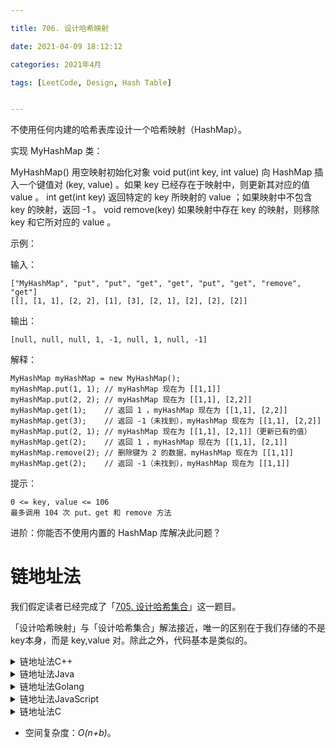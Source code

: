 ```yaml
---

title: 706. 设计哈希映射

date: 2021-04-09 18:12:12

categories: 2021年4月

tags: [LeetCode, Design, Hash Table]


---
```


不使用任何内建的哈希表库设计一个哈希映射（HashMap）。

<!-- more -->



实现 MyHashMap 类：

MyHashMap() 用空映射初始化对象
void put(int key, int value) 向 HashMap 插入一个键值对 (key, value) 。如果 key 已经存在于映射中，则更新其对应的值 value 。
int get(int key) 返回特定的 key 所映射的 value ；如果映射中不包含 key 的映射，返回 -1 。
void remove(key) 如果映射中存在 key 的映射，则移除 key 和它所对应的 value 。


示例：

输入：

    ["MyHashMap", "put", "put", "get", "get", "put", "get", "remove", "get"]
    [[], [1, 1], [2, 2], [1], [3], [2, 1], [2], [2], [2]]
输出：

    [null, null, null, 1, -1, null, 1, null, -1]

解释：

    MyHashMap myHashMap = new MyHashMap();
    myHashMap.put(1, 1); // myHashMap 现在为 [[1,1]]
    myHashMap.put(2, 2); // myHashMap 现在为 [[1,1], [2,2]]
    myHashMap.get(1);    // 返回 1 ，myHashMap 现在为 [[1,1], [2,2]]
    myHashMap.get(3);    // 返回 -1（未找到），myHashMap 现在为 [[1,1], [2,2]]
    myHashMap.put(2, 1); // myHashMap 现在为 [[1,1], [2,1]]（更新已有的值）
    myHashMap.get(2);    // 返回 1 ，myHashMap 现在为 [[1,1], [2,1]]
    myHashMap.remove(2); // 删除键为 2 的数据，myHashMap 现在为 [[1,1]]
    myHashMap.get(2);    // 返回 -1（未找到），myHashMap 现在为 [[1,1]]


提示：
    
    0 <= key, value <= 106
    最多调用 104 次 put、get 和 remove 方法


进阶：你能否不使用内置的 HashMap 库解决此问题？


# 链地址法

我们假定读者已经完成了「[705. 设计哈希集合](https://leetcode-cn.com/problems/design-hashset/)」这一题目。

「设计哈希映射」与「设计哈希集合」解法接近，唯一的区别在于我们存储的不是 key本身，而是 key,value 对。除此之外，代码基本是类似的。
<details>
    <summary>链地址法C++</summary>

```C++ [sol1-C++]
class MyHashMap {
private:
    vector<list<pair<int, int>>> data;
    static const int base = 769;
    static int hash(int key) {
        return key % base;
    }
public:
    /** Initialize your data structure here. */
    MyHashMap(): data(base) {}
    
    /** value will always be non-negative. */
    void put(int key, int value) {
        int h = hash(key);
        for (auto it = data[h].begin(); it != data[h].end(); it++) {
            if ((*it).first == key) {
                (*it).second = value;
                return;
            }
        }
        data[h].push_back(make_pair(key, value));
    }
    
    /** Returns the value to which the specified key is mapped, or -1 if this map contains no mapping for the key */
    int get(int key) {
        int h = hash(key);
        for (auto it = data[h].begin(); it != data[h].end(); it++) {
            if ((*it).first == key) {
                return (*it).second;
            }
        }
        return -1;
    }
    
    /** Removes the mapping of the specified value key if this map contains a mapping for the key */
    void remove(int key) {
        int h = hash(key);
        for (auto it = data[h].begin(); it != data[h].end(); it++) {
            if ((*it).first == key) {
                data[h].erase(it);
                return;
            }
        }
    }
};
```
</details>
<details>
    <summary>链地址法Java</summary>

```Java [sol1-Java]
class MyHashMap {
    private class Pair {
        private int key;
        private int value;

        public Pair(int key, int value) {
            this.key = key;
            this.value = value;
        }

        public int getKey() {
            return key;
        }

        public int getValue() {
            return value;
        }

        public void setValue(int value) {
            this.value = value;
        }
    }

    private static final int BASE = 769;
    private LinkedList[] data;

    /** Initialize your data structure here. */
    public MyHashMap() {
        data = new LinkedList[BASE];
        for (int i = 0; i < BASE; ++i) {
            data[i] = new LinkedList<Pair>();
        }
    }
    
    /** value will always be non-negative. */
    public void put(int key, int value) {
        int h = hash(key);
        Iterator<Pair> iterator = data[h].iterator();
        while (iterator.hasNext()) {
            Pair pair = iterator.next();
            if (pair.getKey() == key) {
                pair.setValue(value);
                return;
            }
        }
        data[h].offerLast(new Pair(key, value));
    }
    
    /** Returns the value to which the specified key is mapped, or -1 if this map contains no mapping for the key */
    public int get(int key) {
        int h = hash(key);
        Iterator<Pair> iterator = data[h].iterator();
        while (iterator.hasNext()) {
            Pair pair = iterator.next();
            if (pair.getKey() == key) {
                return pair.value;
            }
        }
        return -1;
    }
    
    /** Removes the mapping of the specified value key if this map contains a mapping for the key */
    public void remove(int key) {
        int h = hash(key);
        Iterator<Pair> iterator = data[h].iterator();
        while (iterator.hasNext()) {
            Pair pair = iterator.next();
            if (pair.key == key) {
                data[h].remove(pair);
                return;
            }
        }
    }

    private static int hash(int key) {
        return key % BASE;
    }
}
```
</details>
<details>
    <summary>链地址法Golang</summary>

```go [sol1-Golang]
const base = 769

type entry struct {
    key, value int
}

type MyHashMap struct {
    data []list.List
}

func Constructor() MyHashMap {
    return MyHashMap{make([]list.List, base)}
}

func (m *MyHashMap) hash(key int) int {
    return key % base
}

func (m *MyHashMap) Put(key, value int) {
    h := m.hash(key)
    for e := m.data[h].Front(); e != nil; e = e.Next() {
        if et := e.Value.(entry); et.key == key {
            e.Value = entry{key, value}
            return
        }
    }
    m.data[h].PushBack(entry{key, value})
}

func (m *MyHashMap) Get(key int) int {
    h := m.hash(key)
    for e := m.data[h].Front(); e != nil; e = e.Next() {
        if et := e.Value.(entry); et.key == key {
            return et.value
        }
    }
    return -1
}

func (m *MyHashMap) Remove(key int) {
    h := m.hash(key)
    for e := m.data[h].Front(); e != nil; e = e.Next() {
        if e.Value.(entry).key == key {
            m.data[h].Remove(e)
        }
    }
}
```
</details>
<details>
    <summary>链地址法JavaScript</summary>

```JavaScript [sol1-JavaScript]
var MyHashMap = function() {
    this.BASE = 769;
    this.data = new Array(this.BASE).fill(0).map(() => new Array());
};

MyHashMap.prototype.put = function(key, value) {
    const h = this.hash(key);
    for (const it of this.data[h]) {
        if (it[0] === key) {
            it[1] = value;
            return;
        }
    }
    this.data[h].push([key, value]);
};

MyHashMap.prototype.get = function(key) {
    const h = this.hash(key);
    for (const it of this.data[h]) {
        if (it[0] === key) {
            return it[1];
        }
    }
    return -1;
};

MyHashMap.prototype.remove = function(key) {
    const h = this.hash(key);
    for (const it of this.data[h]) {
        if (it[0] === key) {
            const idx = this.data[h].indexOf(it);
            this.data[h].splice(idx, 1);
            return;
        }
    }
};

MyHashMap.prototype.hash = function(key) {
    return key % this.BASE;
}
```
</details>
<details>
    <summary>链地址法C</summary>

```C [sol1-C]
struct List {
    int key;
    int val;
    struct List* next;
};

void listPush(struct List* head, int key, int val) {
    struct List* tmp = malloc(sizeof(struct List));
    tmp->key = key;
    tmp->val = val;
    tmp->next = head->next;
    head->next = tmp;
}

void listDelete(struct List* head, int key) {
    for (struct List* it = head; it->next; it = it->next) {
        if (it->next->key == key) {
            struct List* tmp = it->next;
            it->next = tmp->next;
            free(tmp);
            break;
        }
    }
}

struct List* listFind(struct List* head, int key) {
    for (struct List* it = head; it->next; it = it->next) {
        if (it->next->key == key) {
            return it->next;
        }
    }
    return NULL;
}

void listFree(struct List* head) {
    while (head->next) {
        struct List* tmp = head->next;
        head->next = tmp->next;
        free(tmp);
    }
}

const int base = 769;

int hash(int key) {
    return key % base;
}

typedef struct {
    struct List* data;
} MyHashMap;

MyHashMap* myHashMapCreate() {
    MyHashMap* ret = malloc(sizeof(MyHashMap));
    ret->data = malloc(sizeof(struct List) * base);
    for (int i = 0; i < base; i++) {
        ret->data[i].key = 0;
        ret->data[i].val = 0;
        ret->data[i].next = NULL;
    }
    return ret;
}

void myHashMapPut(MyHashMap* obj, int key, int value) {
    int h = hash(key);
    struct List* rec = listFind(&(obj->data[h]), key);
    if (rec == NULL) {
        listPush(&(obj->data[h]), key, value);
    } else {
        rec->val = value;
    }
}

int myHashMapGet(MyHashMap* obj, int key) {
    int h = hash(key);
    struct List* rec = listFind(&(obj->data[h]), key);
    if (rec == NULL) {
        return -1;
    } else {
        return rec->val;
    }
}

void myHashMapRemove(MyHashMap* obj, int key) {
    int h = hash(key);
    listDelete(&(obj->data[h]), key);
}

void myHashMapFree(MyHashMap* obj) {
    for (int i = 0; i < base; i++) {
        listFree(&(obj->data[i]));
    }
    free(obj->data);
}
```
</details>


- 空间复杂度：*O(n+b)*。